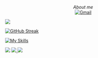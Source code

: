 <p align="center">
    <i>About me</i><br/>
    <a href="mailto:.com">
        <img src="https://img.shields.io/badge/gmail-blue?style=flat-square&logo=gmail" alt="Gmail">
    </a>
</p>

<img src="https://github-readme-stats.vercel.app/api?username=Vu2505&show_icons=true&icon_color=CE1D2D" />

[![GitHub Streak](https://streak-stats.demolab.com/?user=Vu2505&theme=dark)](https://github.com/Vu2505?tab=repositories)

[![My Skills](https://skillicons.dev/icons?i=dart,flutter,java,git,github,graphql,mysql,nestjs,nodejs,docker)](https://github.com/Vu2505)

<img src= "http://github-profile-summary-cards.vercel.app/api/cards/most-commit-language?username=Vu2505&theme=radical&exclude=dart,flutter,java,git,github,graphql,mysql,nestjs,nodejs,docker"/>

<a href="https://github.com/BossHacke">
    <img src="https://github-readme-stats.vercel.app/api/top-langs/?username=Vu2505&langs_count=10&exclude_repo=&hide=jupyter%20notebook,vim%20script,cmake,makefile,batchfile,emacs%20lisp,css,html&layout=compact&card_width=699&hide_border=true&theme=transparent" />
  </a>

<img src="https://raw.githubusercontent.com/trinib/trinib/snake/github-contribution-grid-snake-dark.svg">
</div>
